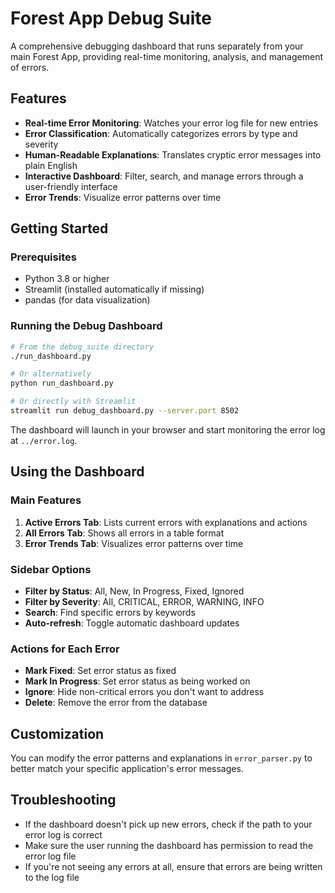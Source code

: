 # Forest App Debug Suite

A comprehensive debugging dashboard that runs separately from your main Forest App, providing real-time monitoring, analysis, and management of errors.

## Features

- **Real-time Error Monitoring**: Watches your error log file for new entries
- **Error Classification**: Automatically categorizes errors by type and severity
- **Human-Readable Explanations**: Translates cryptic error messages into plain English
- **Interactive Dashboard**: Filter, search, and manage errors through a user-friendly interface
- **Error Trends**: Visualize error patterns over time

## Getting Started

### Prerequisites

- Python 3.8 or higher
- Streamlit (installed automatically if missing)
- pandas (for data visualization)

### Running the Debug Dashboard

```bash
# From the debug_suite directory
./run_dashboard.py

# Or alternatively
python run_dashboard.py

# Or directly with Streamlit
streamlit run debug_dashboard.py --server.port 8502
```

The dashboard will launch in your browser and start monitoring the error log at `../error.log`.

## Using the Dashboard

### Main Features

1. **Active Errors Tab**: Lists current errors with explanations and actions
2. **All Errors Tab**: Shows all errors in a table format
3. **Error Trends Tab**: Visualizes error patterns over time

### Sidebar Options

- **Filter by Status**: All, New, In Progress, Fixed, Ignored
- **Filter by Severity**: All, CRITICAL, ERROR, WARNING, INFO
- **Search**: Find specific errors by keywords
- **Auto-refresh**: Toggle automatic dashboard updates

### Actions for Each Error

- **Mark Fixed**: Set error status as fixed
- **Mark In Progress**: Set error status as being worked on
- **Ignore**: Hide non-critical errors you don't want to address
- **Delete**: Remove the error from the database

## Customization

You can modify the error patterns and explanations in `error_parser.py` to better match your specific application's error messages.

## Troubleshooting

- If the dashboard doesn't pick up new errors, check if the path to your error log is correct
- Make sure the user running the dashboard has permission to read the error log file
- If you're not seeing any errors at all, ensure that errors are being written to the log file
